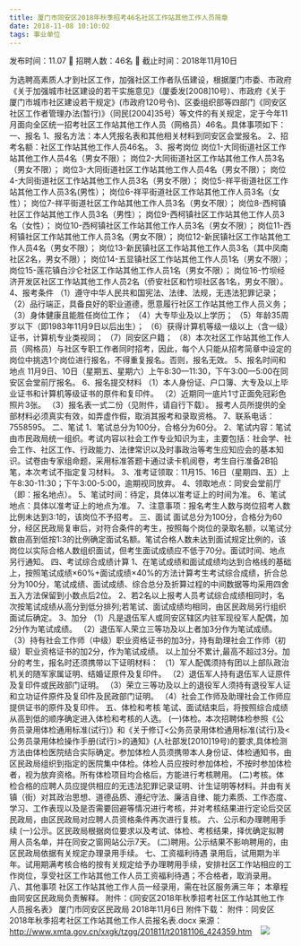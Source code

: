 ```yaml
---
title: 厦门市同安区2018年秋季招考46名社区工作站其他工作人员简章
date: 2018-11-08 10:10:02
tags: 事业单位
---
```

发布时间：11.07   🌟   招聘人数：46名   🌈   截止时间：2018年11月10日
<!-- more -->

为选聘高素质人才到社区工作，加强社区工作者队伍建设，根据厦门市委、市政府《关于加强城市社区建设的若干实施意见》（厦委发[2008]10号）、市政府《关于厦门市城市社区建设若干规定》(市政府120号令)、区委组织部等四部门《同安区社区工作者管理办法(暂行)》（同民[2004]35号）等文件的有关规定，定于今年11月面向全区统一招考社区工作站其他工作人员（网格员）46名。具体事项如下：
一、报名
1、报名方法：本人凭报名表和其他相关材料到同安区会堂报名。
2、招考名额：社区工作站其他工作人员46名。
3、报考岗位
岗位1-大同街道社区工作站其他工作人员4名（男女不限）；
岗位2-大同街道社区工作站其他工作人员3名（男女不限）；
岗位3-大同街道社区工作站其他工作人员4名（男女不限）；
岗位4-大同街道社区工作站其他工作人员3名（男女不限）；
岗位5-祥平街道社区工作站其他工作人员3名(男性）；
岗位6-祥平街道社区工作站其他工作人员3名（女性）；
岗位7-祥平街道社区工作站其他工作人员3名（男女不限）；
岗位8-西柯镇社区工作站其他工作人员3名（男性）；
岗位9-西柯镇社区工作站其他工作人员3名（女性）；
岗位10-西柯镇社区工作站其他工作人员3名（男女不限）；
岗位11-西柯镇社区工作站其他工作人员3名（男女不限）；
岗位12-新民镇社区工作站其他工作人员4名（男女不限）；
岗位13-新民镇社区工作站其他工作人员3名（其中凤南社区2名，男女不限）；
岗位14-五显镇社区工作站其他工作人员1名（男女不限）；
岗位15-莲花镇白沙仑社区工作站其他工作人员1名（男女不限）；
岗位16-竹坝经济开发区社区工作站其他工作人员2名（侨安社区和竹坝社区各1名，男女不限）。
4、报考条件
（1）遵守中华人民共和国宪法、法律、法规，无违法犯罪记录；
（2）品行端正，具备良好的职业道德，愿意履行社区工作站其他工作人员义务；
（3）身体健康且能胜任岗位工作；
（4）大专毕业及以上学历；
（5）年龄35周岁以下（即1983年11月9日以后出生）；
（6）获得计算机等级一级以上（含一级）证书，计算机专业类视同；
（7）同安区户籍；
（8）本次社区工作站其他工作人员（网格员）与社区专职工作者同时招考，因此，每个人只能从招考简章中设定的岗位中挑选1个岗位进行报名，不得重复报名。否则，报名无效。
5、报名时间和地点
11月9日、10日（星期五、星期六）上午8:30—11:30，下午3:00—5:00在同安区会堂前厅报名。
6、报名提交材料
（1）本人身份证、户口簿、大专及以上毕业证书和计算机等级证书的原件和复印件。
（2）近期同一底片1寸正面免冠彩色照片3张。
（3）报名表一式二份（见附件，请自行下载）。
报考人员所提供的全部材料必须真实有效，如弄虚作假，取消其报考和录取资格。
7、联系电话：7558595。
二、笔试
1、笔试总分为100分，合格分为60分。
2、笔试内容：笔试由市民政局统一组织。考试内容以社会工作专业知识为主，主要包括：社会学、社会工作、社区工作、行政能力、法律常识以及时事政治等考生应知应会的基本知识。试卷由专家组命题，采用标准答题卡通过读卡机阅卷，考生自行准备2B铅笔，本次考试不指定复习材料。
3、准考证领取：11月15、16日（星期四、五）上午8:30-11:30；下午3:00-5:00，逾期视同放弃。
4、领取地点：同安会堂前厅（即：报名地点）。
5、笔试时间：待定，具体以准考证上的时间为准。
6、笔试地点：具体以准考证上的地点为准。
7、注意事项：报名考生人数与岗位招考人数比例未达到3:1的，该岗位不予招考。
三、面试
面试总分为100分，合格分为60分，经区民政局复审后，对符合条件的考生，按照每个岗位的录取名额，以笔试分数由高到低按1:3的比例确定面试名额。笔试合格人数未达到面试规定比例的，该岗位以实际合格人数组织面试，但考生面试成绩应不低于70分。面试时间、地点另行通知。
四、考试综合成绩计算
1、在笔试成绩和面试成绩均达到合格线的基础上，按照笔试成绩×60%+面试成绩×40%的方法计算考生考试综合成绩，折合总分为100分，笔试成绩、面试成绩、综合总分及折算过程的中间数据等均采用四舍五入方法保留到小数点后2位。
2、若2名以上报考人员考试综合成绩相同时，名次按笔试成绩从高分到低分排列;若笔试、面试成绩均相同，由区民政局另行组织面试后确定。
3、加分
（1）凡是退伍军人或同安区辖区内驻军现役军人配偶，加2分作为笔试成绩。
（2）退伍军人荣立三等功及以上者加3分作为笔试成绩。
（3）持有社会工作师（中级）职业资格证书的加3分，持有助理社会工作师（初级）职业资格证书的加2分，作为笔试成绩。
以上加分不累计,最高不超过3分。加分的考生，报名时还须携带以下证明材料：
（1）军人配偶须持有团以上部队政治机关的随军家属证明、结婚证原件及复印件。
（2）退伍军人持有退伍军人证原件及复印件或民政部门证明。
（3）荣立三等功及以上的退役军人须持有退役军人证和立功证件原件及复印件及民政部门证明。
（4）社会工作师及助理社会工作师应提供证书的原件及复印件。
五、体检和考核
笔试、面试结束后，将按照综合成绩从高到低的顺序确定进入体检和考核的人选。
(一)体检。本次招聘体检参照《公务员录用体检通用标准(试行)》和《关于修订<公务员录用体检通用标准(试行)及<公务员录用体检操作手册(试行)>的通知》(人社部发[2010]19号)的要求,具体检测方法由体检医院结合实际确定。参加体检人员须携带本人身份证、体检通知书，由区民政局组织到指定的医院集中体检。体检人员应按时参加体检，不按时参加体检者，视为放弃资格。所有体检项目均合格后，方能进行考核聘用。
(二)考核。体检合格的应聘人员应提供相应的无违法犯罪记录证明、计生证明等材料。并由有关镇（街）对其政治思想、道德品质、遵纪守法、廉洁自律、能力素质、工作态度、学习、工作表现以及是否需要回避等情况进行考核，并对考核结果进行定论后交区民政局，由区民政局对应聘人员资格条件再次进行复核。
六、公示和办理聘用手续
(一)公示。区民政局根据岗位要求以及考试、体检、考核结果，择优确定拟聘用人员名单，并在同安之窗网站公示7天。
(二)聘用。公示结果不影响聘用的，由区民政局依据有关规定办理录用手续。
七、工资福利待遇
录用后，试用期为半年。试用期满考核合格的按有关规定给予办理聘用手续，安排社区工作站相应的工作岗位，享受社区工作站其他工作人员工资福利待遇；不合格者，取消录用。
八、其他事项
社区工作站其他工作人员一经录用，需在社区服务满三年；
本章程由同安区民政局负责解释。
附件：《同安区2018年秋季招考社区工作站其他工作人员报名表》
厦门市同安区民政局
2018年11月6日
附件下载：
附件：同安区2018年秋季招考社区工作站其他工作人员报名表.docx
来源：
http://www.xmta.gov.cn/xxgk/tzgg/201811/t20181106_424359.htm
 
 ![](https://cdn.weiweiblog.cn/20181015134814.png)